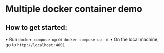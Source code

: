 # Multiple docker container demo

## How to get started:
• Run `docker-compose up` or `docker-compose up -d`
• On the local machine, go to `http://localhost:4001`